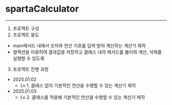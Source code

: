 # spartaCalculator
---
1. 프로젝트 구성
2. 프로젝트 용도
+ main메서드 내에서 숫자와 연산 기호를 입력 받아 계산하는 계산기 제작
+ 컬렉션을 이용하여 결과값을 저장하고 클래스 내의 메서드를 불러와 계산, 삭제를 실행할 수 있도록
3. 프로젝트 진행 과정
+ 2025.01.02
    + Lv 1. 클래스 없이 기본적인 연산을 수행할 수 있는 계산기 제작
+ 2025.01.03
    + Lv 2. 클래스를 적용해 기본적인 연산을 수행할 수 있는 계산기 제작
